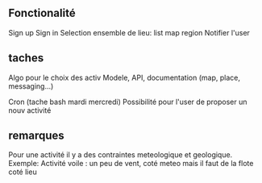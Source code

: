 ## Fonctionalité
Sign up
Sign in
Selection ensemble de lieu:
	list
	map
	region
Notifier l'user

## taches
Algo pour le choix des activ
Modele, API, documentation (map, place, messaging...)

Cron (tache bash mardi mercredi)
Possibilité pour l'user de proposer un nouv activité


## remarques

Pour une activité il y a des contraintes meteologique et geologique. Exemple:
	Activité voile : un peu de vent, coté meteo mais il faut de la flote coté lieu 
